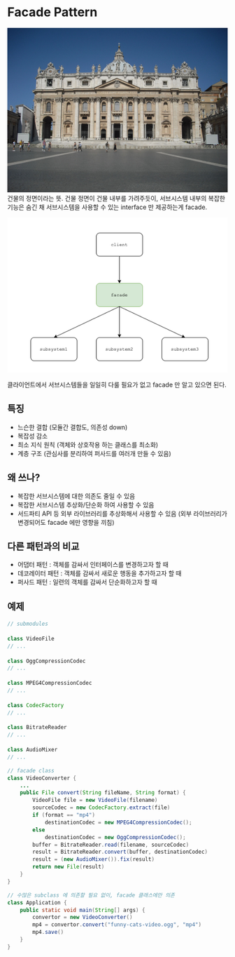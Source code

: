 # Facade Pattern


![이미지](../../resource/structural-patterns/facade01.JPG)
건물의 정면이라는 뜻.
건물 정면이 건물 내부를 가려주듯이, 서브시스템 내부의 복잡한 기능은 숨긴 채 서브시스템을 사용할 수 있는 interface 만 제공하는게 facade.



![이미지](../../resource/structural-patterns/facade02.png)
  
클라이언트에서 서브시스템들을 일일히 다룰 필요가 없고 facade 만 알고 있으면 된다.


## 특징
- 느슨한 결합 (모듈간 결합도, 의존성 down)
- 복잡성 감소
- 최소 지식 원칙 (객체와 상호작용 하는 클래스를 최소화)
- 계층 구조 (관심사를 분리하여 퍼사드를 여러개 만들 수 있음)


## 왜 쓰나?
- 복잡한 서브시스템에 대한 의존도 줄일 수 있음
- 복잡한 서브시스템 추상화/단순화 하여 사용할 수 있음
- 서드파티 API 등 외부 라이브러리를 추상화해서 사용할 수 있음 (외부 라이브러리가 변경되어도 facade 에만 영향을 끼침)


## 다른 패턴과의 비교
- 어댑터 패턴 : 객체를 감싸서 인터페이스를 변경하고자 할 때
- 데코레이터 패턴 : 객체를 감싸서 새로운 행동을 추가하고자 할 때
- 퍼사드 패턴 : 일련의 객체를 감싸서 단순화하고자 할 때

## 예제

```java
// submodules 

class VideoFile
// ...

class OggCompressionCodec
// ...

class MPEG4CompressionCodec
// ...

class CodecFactory
// ...

class BitrateReader
// ...

class AudioMixer
// ...


```


```java
// facade class
class VideoConverter {
    ...
    public File convert(String fileName, String format) {
        VideoFile file = new VideoFile(filename)
        sourceCodec = new CodecFactory.extract(file)
        if (format == "mp4")
            destinationCodec = new MPEG4CompressionCodec();
        else
            destinationCodec = new OggCompressionCodec();
        buffer = BitrateReader.read(filename, sourceCodec)
        result = BitrateReader.convert(buffer, destinationCodec)
        result = (new AudioMixer()).fix(result)
        return new File(result)
    }
}
```


```java
// 수많은 subclass 에 의존할 필요 없이, facade 클래스에만 의존
class Application {
    public static void main(String[] args) {
        convertor = new VideoConverter()
        mp4 = convertor.convert("funny-cats-video.ogg", "mp4")
        mp4.save()
    }
}    

```
